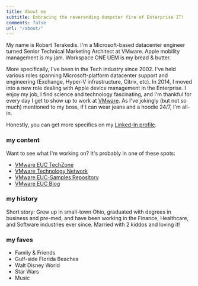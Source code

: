 ```yaml
---
title: About me
subtitle: Embracing the neverending dumpster fire of Enterprise IT!
comments: false
url: "/about/"
---
```


My name is Robert Terakedis.  I'm a Microsoft-based datacenter engineer turned Senior Technical Marketing Architect at VMware.  Apple mobility management is my jam.  Workspace ONE UEM is my bread & butter.

More specifically, I've been in the Tech industry since 2002.  I've held various roles spanning Microsoft-platform datacenter support and engineering (Exchange, Hyper-V infrastructure, Citrix, etc).  In 2014, I moved into a new role dealing with Apple device management in the Enterprise.  I enjoy my job, I find science and technology fascinating, and I'm thankful for every day I get to show up to work at [VMware](http://www.vmware.com).  As I've jokingly (but not so much) mentioned to my boss, if I can wear jeans and a hoodie 24/7, I'm all-in.  

Honestly, you can get more specifics on my [Linked-In profile](https://www.linkedin.com/in/terakedis/).  

### my content
Want to see what I'm working on?   It's probably in one of these spots:

* [VMware EUC TechZone](https://techzone.vmware.com/users/robert-terakedis)
* [VMware Technology Network](https://communities.vmware.com/people/rterakedis/activity)
* [VMware EUC-Samples Repository](https://github.com/vmware-samples/euc-samples/tree/master/macOS-Samples)
* [VMware EUC Blog](https://blogs.vmware.com/euc/author/rterakedis)


### my history

Short story:  Grew up in small-town Ohio, graduated with degrees in business and pre-med, and have been working in the Finance, Healthcare, and Software industries ever since.  Married with 2 kiddos and loving it!

### my faves
* Family & Friends
* Gulf-side Florida Beaches
* Walt Disney World
* Star Wars
* Music
